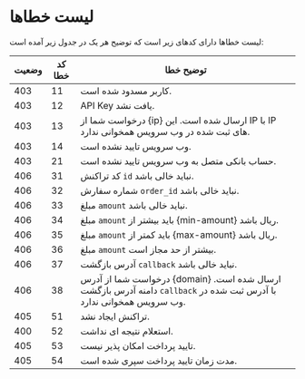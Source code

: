 # لیست خطاها

لیست خطاها دارای کدهای زیر است که توضیح هر یک در جدول زیر آمده است:

وضعیت | کد خطا | توضیح خطا
----- | ------ | ---------
403 | 11 | کاربر مسدود شده است.
403 | 12 | API Key یافت نشد.
403 | 13 | درخواست شما از {ip} ارسال شده است. این IP با IP های ثبت شده در وب سرویس همخوانی ندارد.
403 | 14 | وب سرویس تایید نشده است.
403 | 21 | حساب بانکی متصل به وب سرویس تایید نشده است.
406 | 31 | کد تراکنش `id` نباید خالی باشد.
406 | 32 | شماره سفارش `order_id` نباید خالی باشد.
406 | 33 | مبلغ `amount` نباید خالی باشد.
406 | 34 | مبلغ `amount` باید بیشتر از {min-amount} ریال باشد.
406 | 35 | مبلغ `amount` باید کمتر از {max-amount} ریال باشد.
406 | 36 | مبلغ `amount` بیشتر از حد مجاز است.
406 | 37 | آدرس بازگشت `callback` نباید خالی باشد.
406 | 38 | درخواست شما از آدرس {domain} ارسال شده است. دامنه آدرس بازگشت `callback` با آدرس ثبت شده در وب سرویس همخوانی ندارد.
405 | 51 | تراکنش ایجاد نشد.
400 | 52 | استعلام نتیجه ای نداشت.
405 | 53 | تایید پرداخت امکان پذیر نیست.
405 | 54 | مدت زمان تایید پرداخت سپری شده است.